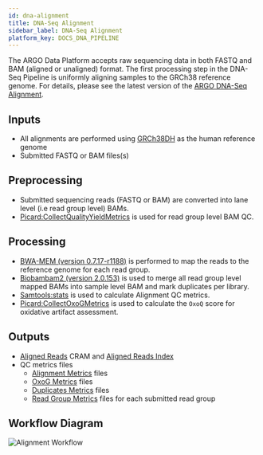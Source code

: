 ```yaml
---
id: dna-alignment
title: DNA-Seq Alignment
sidebar_label: DNA-Seq Alignment
platform_key: DOCS_DNA_PIPELINE
---
```


The ARGO Data Platform accepts raw sequencing data in both FASTQ and BAM (aligned or unaligned) format. The first processing step in the DNA-Seq Pipeline is uniformly aligning samples to the GRCh38 reference genome. For details, please see the latest version of the [ARGO DNA-Seq Alignment](https://github.com/icgc-argo-workflows/dna-seq-processing-wfs/releases).

## Inputs

- All alignments are performed using [GRCh38DH](http://ftp.1000genomes.ebi.ac.uk/vol1/ftp/technical/reference/GRCh38_reference_genome) as the human reference genome
- Submitted FASTQ or BAM files(s)

## Preprocessing

- Submitted sequencing reads (FASTQ or BAM) are converted into lane level (i.e read group level) BAMs.
- [Picard:CollectQualityYieldMetrics](https://gatk.broadinstitute.org/hc/en-us/articles/360042475912-CollectQualityYieldMetrics-Picard-) is used for read group level BAM QC.

## Processing

- [BWA-MEM (version 0.7.17-r1188)](https://github.com/lh3/bwa/archive/v0.7.17.tar.gz) is performed to map the reads to the reference genome for each read group.
- [Biobambam2 (version 2.0.153)](https://gitlab.com/german.tischler/biobambam2/-/archive/2.0.153-release-20200124123734/biobambam2-2.0.153-release-20200124123734.tar.gz) is used to merge all read group level mapped BAMs into sample level BAM and mark duplicates per library.
- [Samtools:stats](http://www.htslib.org/doc/samtools-stats.html) is used to calculate Alignment QC metrics.
- [Picard:CollectOxoGMetrics](https://gatk.broadinstitute.org/hc/en-us/articles/360040098852-CollectOxoGMetrics-Picard-) is used to calculate the `OxoQ` score for oxidative artifact assessment.

## Outputs

- [Aligned Reads](/docs/data/reads#aligned-reads) CRAM and [Aligned Reads Index](/docs/data/reads#aligned-reads-index)
- QC metrics files
  - [Alignment Metrics](/docs/data/qc-metrics#aligned-reads-qc) files
  - [OxoG Metrics](/docs/data/qc-metrics#aligned-reads-qc) files
  - [Duplicates Metrics](/docs/data/qc-metrics#aligned-reads-qc) files
  - [Read Group Metrics](/docs/data/qc-metrics#sequencing-qc) files for each submitted read group

## Workflow Diagram

![Alignment Workflow](/assets/analysis-workflows/ARGO-Alignment.png)
